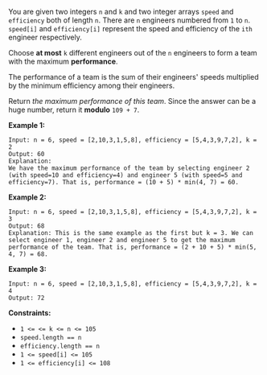 You are given two integers `n` and `k` and two integer arrays `speed` and
`efficiency` both of length `n`. There are `n` engineers numbered from `1` to
`n`. `speed[i]` and `efficiency[i]` represent the speed and efficiency of the
`ith` engineer respectively.

Choose **at most** `k` different engineers out of the `n` engineers to form a
team with the maximum **performance**.

The performance of a team is the sum of their engineers' speeds multiplied by
the minimum efficiency among their engineers.

Return _the maximum performance of this team_. Since the answer can be a huge
number, return it **modulo** `109 + 7`.



**Example 1:**

    
    
    Input: n = 6, speed = [2,10,3,1,5,8], efficiency = [5,4,3,9,7,2], k = 2
    Output: 60
    Explanation: 
    We have the maximum performance of the team by selecting engineer 2 (with speed=10 and efficiency=4) and engineer 5 (with speed=5 and efficiency=7). That is, performance = (10 + 5) * min(4, 7) = 60.
    

**Example 2:**

    
    
    Input: n = 6, speed = [2,10,3,1,5,8], efficiency = [5,4,3,9,7,2], k = 3
    Output: 68
    Explanation: This is the same example as the first but k = 3. We can select engineer 1, engineer 2 and engineer 5 to get the maximum performance of the team. That is, performance = (2 + 10 + 5) * min(5, 4, 7) = 68.
    

**Example 3:**

    
    
    Input: n = 6, speed = [2,10,3,1,5,8], efficiency = [5,4,3,9,7,2], k = 4
    Output: 72
    



**Constraints:**

  * `1 <= <= k <= n <= 105`
  * `speed.length == n`
  * `efficiency.length == n`
  * `1 <= speed[i] <= 105`
  * `1 <= efficiency[i] <= 108`

